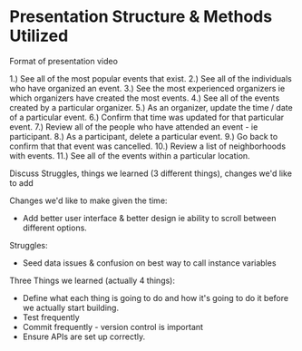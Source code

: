 # Presentation Structure & Methods Utilized

Format of presentation video

1.) See all of the most popular events that exist.
2.) See all of the individuals who have organized an event.
3.) See the most experienced organizers ie which organizers have created the most events.
4.) See all of the events created by a particular organizer.
5.) As an organizer, update the time / date of a particular event.
6.) Confirm that time was updated for that particular event.
7.) Review all of the people who have attended an event - ie participant.
8.) As a participant, delete a particular event.
9.) Go back to confirm that that event was cancelled.
10.) Review a list of neighborhoods with events.
11.) See all of the events within a particular location.

Discuss Struggles, things we learned (3 different things), changes we'd like to add

Changes we'd like to make given the time:
- Add better user interface & better design ie ability to scroll between different options.

Struggles:
- Seed data issues & confusion on best way to call instance variables

Three Things we learned (actually 4 things):
- Define what each thing is going to do and how it's going to do it before we actually start building.
- Test frequently
- Commit frequently - version control is important
- Ensure APIs are set up correctly.
